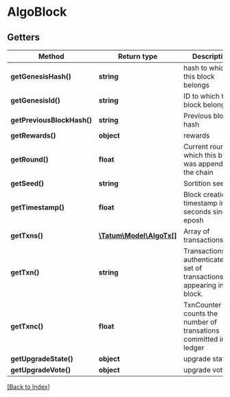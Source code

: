 # AlgoBlock

## Getters

Method | Return type | Description | Notes
------------ | ------------- | ------------- | -------------
**getGenesisHash()** | **string** | hash to which this block belongs | [optional]
**getGenesisId()** | **string** | ID to which this block belongs | [optional]
**getPreviousBlockHash()** | **string** | Previous block hash | [optional]
**getRewards()** | **object** | rewards | [optional]
**getRound()** | **float** | Current round on which this block was appended to the chain | [optional]
**getSeed()** | **string** | Sortition seed. | [optional]
**getTimestamp()** | **float** | Block creation timestamp in seconds since eposh | [optional]
**getTxns()** | [**\Tatum\Model\AlgoTx[]**](AlgoTx.md) | Array of transactions | [optional]
**getTxn()** | **string** | TransactionsRoot authenticates the set of transactions appearing in the block. | [optional]
**getTxnc()** | **float** | TxnCounter counts the number of transations committed in the ledger | [optional]
**getUpgradeState()** | **object** | upgrade state | [optional]
**getUpgradeVote()** | **object** | upgrade vote | [optional]

[[Back to Index]](../index.md)
